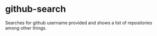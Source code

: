 # github-search
Searches for github username provided and shows a list of repositories among other things.

